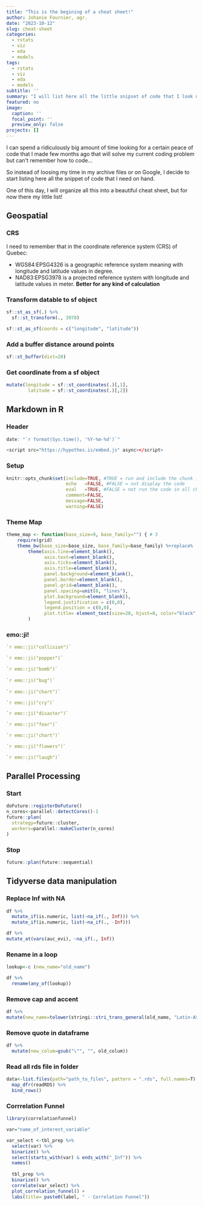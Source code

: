 ```yaml
---
title: "This is the begining of a cheat sheet!"
author: Johanie Fournier, agr. 
date: "2023-10-12"
slug: cheat-sheet
categories:
  - rstats
  - viz
  - eda
  - models 
tags:
  - rstats
  - viz
  - eda
  - models 
subtitle: ''
summary: "I will list here all the little snipset of code that I look up all the time."
featured: no
image:
  caption: ''
  focal_point: ''
  preview_only: false
projects: []
---
```




I can spend a ridiculously big amount of time looking for a certain peace of code that I made few months ago that will solve my current coding problem but can't remember how to code...

So instead of loosing my time in my archive files or on Google, I decide to start listing here all the snippet of code that I need on hand.

One of this day, I will organize all this into a beautiful cheat sheet, but for now there my little list!

## Geospatial

### CRS
I need to remember that in the coordinate reference system (CRS) of Quebec:
* WGS84:EPSG4326 is a geographic reference system meaning with longitude and latitude values in degree.
* NAD83:EPSG3978 is a projected reference system with longitude and latitude values in meter. **Better for any kind of calculation**

### Transform datable to sf object

```r
sf::st_as_sf(.) %>%
  sf::st_transform(., 3978)
```


```r
sf::st_as_sf(coords = c("longitude", "latitude"))
```

### Add a buffer distance around points

```r
sf::st_buffer(dist=20) 
```

### Get coordinate from a sf object

```r
mutate(longitude = sf::st_coordinates(.)[,1],
        latitude = sf::st_coordinates(.)[,2])
```

## Markdown in R

### Header


```r
date: "`r format(Sys.time(), '%Y-%m-%d')`"

<script src="https://hypothes.is/embed.js" async></script>
```

### Setup

```r
knitr::opts_chunk$set(include=TRUE, #TRUE = run and include the chunk in document
                      echo   =FALSE, #FALSE = not display the code
                      eval   =TRUE, #FALSE = not run the code in all chunk
                      comment=FALSE,
                      message=FALSE, 
                      warning=FALSE)
```

### Theme Map

```r
theme_map <- function(base_size=9, base_family="") { # 3
	require(grid)
	theme_bw(base_size=base_size, base_family=base_family) %+replace%
		theme(axis.line=element_blank(),
			  axis.text=element_blank(),
			  axis.ticks=element_blank(),
			  axis.title=element_blank(),
			  panel.background=element_blank(),
			  panel.border=element_blank(),
			  panel.grid=element_blank(),
			  panel.spacing=unit(0, "lines"),
			  plot.background=element_blank(),
			  legend.justification = c(0,0),
			  legend.position = c(0,0),
			  plot.title= element_text(size=20, hjust=0, color="black", face="bold"),
		)
```

### emo::ji!


```r
`r emo::ji("collision")`

`r emo::ji("popper")`

`r emo::ji("bomb")`
 
`r emo::ji("bug")`
  
`r emo::ji("chart")`

`r emo::ji("cry")`

`r emo::ji("disaster")`

`r emo::ji("fear")`

`r emo::ji("chart")`

`r emo::ji("flowers")`

`r emo::ji("laugh")`
```

## Parallel Processing

### Start

```r
doFuture::registerDoFuture()
n_cores<-parallel::detectCores()-1
future::plan(
  strategy=future::cluster,
  workers=parallel::makeCluster(n_cores)
)
```

### Stop

```r
future::plan(future::sequential)
```


## Tidyverse data manipulation

### Replace Inf with NA

```r
df %>% 
  mutate_if(is.numeric, list(~na_if(., Inf))) %>% 
  mutate_if(is.numeric, list(~na_if(., -Inf)))
```


```r
df %>% 
mutate_at(vars(auc_evi), ~na_if(., Inf))
```

### Rename in a loop

```r
lookup<-c (new_name="old_name")

df %>% 
  rename(any_of(lookup))
```

### Remove cap and accent

```r
df %>% 
mutate(new_name=tolower(stringi::stri_trans_general(old_name, "Latin-ASCII")))
```


### Remove quote in dataframe

```r
df %>%
  mutate(new_colum=gsub("\"", "", old_colum))
```

### Read all rds file in folder

```r
data<-list.files(path="path_to_files", pattern = ".rds", full.names=T) %>%
  map_dfr(readRDS) %>% 
  bind_rows() 
```

### Corrrelation Funnel

```r
library(correlationfunnel)

var="name_of_interest_variable"

var_select <-tbl_prep %>% 
  select(var) %>% 
  binarize() %>% 
  select(starts_with(var) & ends_with("_Inf")) %>%
  names()
  
  tbl_prep %>% 
  binarize() %>% 
  correlate(var_select) %>% 
  plot_correlation_funnel() +
  labs(title= paste0(label, " - Correlation Funnel"))
```

